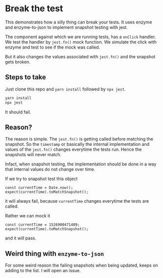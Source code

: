 # Break the test

This demonstrates how a silly thing can break your tests. It uses enzyme and
enzyme-to-json to implement snapshot testing with jest.

The component against which we are running tests, has a `onClick` handler. We
test the handler by `jest.fn()` mock function. We simulate the click with
enzyme and test to see if the mock was called.

But it also changes the values associated with `jest.fn()` and the snapshot
gets broken.

## Steps to take

Just clone this repo and `yarn install` followed by `npx jest`.

```bash
yarn install
npx jest
```

It should fail.

## Reason?

The reason is simple. The `jest.fn()` is getting called before matching the snapshot.
So the `timestamp` or basically the internal implementation and values of the
`jest.fn()` changes everytime the tests run. Hence the snapshots will never match.

Infact, when snapshot testing, the implementation should be done in a way that internal values do not change over time.

If we try to snapshot test this object

```
const currentTime = Date.now();
expect(currentTime).toMatchSnapshot();
```

it will always fail, because `currentTime` changes everytime the tests are called.

Rather we can mock it

```
const currentTime = 1526900471489;
expect(currentTime).toMatchSnapshot();
```

and it will pass.

## Weird thing with `enzyme-to-json`

For some weird reason the failing snapshots when being updated, keeps on adding
to the list. I will open an issue.
